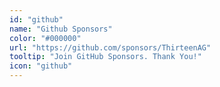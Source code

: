 ```yaml
---
id: "github"
name: "Github Sponsors"
color: "#000000"
url: "https://github.com/sponsors/ThirteenAG"
tooltip: "Join GitHub Sponsors. Thank You!"
icon: "github"
---
```

